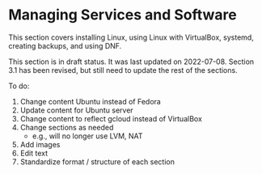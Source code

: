 # Managing Services and Software

This section covers installing Linux, using Linux with VirtualBox, systemd, creating backups, and using DNF.

This section is in draft status.
It was last updated on 2022-07-08.
Section 3.1 has been revised, but
still need to update the rest of the sections.

To do:

1. Change content Ubuntu instead of Fedora
1. Update content for Ubuntu server
1. Change content to reflect gcloud instead of VirtualBox
1. Change sections as needed
    - e.g., will no longer use LVM, NAT
1. Add images
1. Edit text
1. Standardize format / structure of each section

